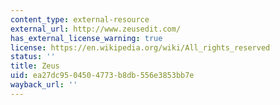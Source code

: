 ```yaml
---
content_type: external-resource
external_url: http://www.zeusedit.com/
has_external_license_warning: true
license: https://en.wikipedia.org/wiki/All_rights_reserved
status: ''
title: Zeus
uid: ea27dc95-0450-4773-b8db-556e3853bb7e
wayback_url: ''
---
```

